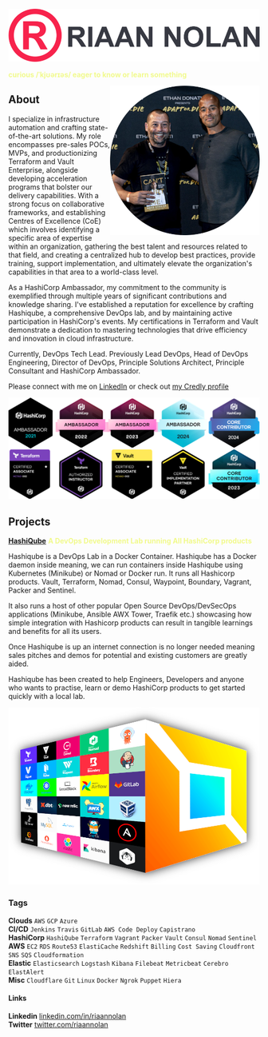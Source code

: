 ![Riaan Nolan](/images/riaannolan-logo.png?raw=true "Riaan Nolan")

<span style="color:#f1fa8c; font-weight:bold">curious /ˈkjʊərɪəs/ eager to know or learn something</span>

<img align="right" src="/riaan/images/riaan-goggins.png" title="Riaan Nolan" alt="Riaan Nolan">

## About

I specialize in infrastructure automation and crafting state-of-the-art solutions. My role encompasses pre-sales POCs, MVPs, and productionizing Terraform and Vault Enterprise, alongside developing acceleration programs that bolster our delivery capabilities. With a strong focus on collaborative frameworks, and establishing Centres of Excellence (CoE) which involves identifying a specific area of expertise within an organization, gathering the best talent and resources related to that field, and creating a centralized hub to develop best practices, provide training, support implementation, and ultimately elevate the organization's capabilities in that area to a world-class level. 

As a HashiCorp Ambassador, my commitment to the community is exemplified through multiple years of significant contributions and knowledge sharing. I've established a reputation for excellence by crafting Hashiqube, a comprehensive DevOps lab, and by maintaining active participation in HashiCorp's events. My certifications in Terraform and Vault demonstrate a dedication to mastering technologies that drive efficiency and innovation in cloud infrastructure.

Currently, DevOps Tech Lead. Previously Lead DevOps, Head of DevOps Engineering, Director of DevOps, Principle Solutions Architect, Principle Consultant and HashiCorp Ambassador.

Please connect with me on [LinkedIn](https://www.linkedin.com/in/riaannolan/) or check out [my Credly profile](https://www.credly.com/users/riaan-nolan.e657145c)

![My Hashicorp Badges](images/hashicorp-badges.png?raw=true "My Hashicorp Badges")

## Projects
<a href="https://hashiqube.com" target="_blank">__HashiQube__</a> <span style="color:#f1fa8c; font-weight:bold">A DevOps Development Lab running All HashiCorp products</span>

Hashiqube is a DevOps Lab in a Docker Container. Hashiqube has a Docker daemon inside meaning, we can run containers inside Hashiqube using Kubernetes (Minikube) or Nomad or Docker run. It runs all Hashicorp products. Vault, Terraform, Nomad, Consul, Waypoint, Boundary, Vagrant, Packer and Sentinel.

It also runs a host of other popular Open Source DevOps/DevSecOps applications (Minikube, Ansible AWX Tower, Traefik etc.) showcasing how simple integration with Hashicorp products can result in tangible learnings and benefits for all its users.

Once Hashiqube is up an internet connection is no longer needed meaning sales pitches and demos for potential and existing customers are greatly aided.

Hashiqube has been created to help Engineers, Developers and anyone who wants to practise, learn or demo HashiCorp products to get started quickly with a local lab.

![HashiQube](/images/logo-qube.png?raw=true "HashiQube")



### Tags
__Clouds__ `AWS` `GCP` `Azure` <br />
__CI/CD__ `Jenkins` `Travis` `GitLab` `AWS Code Deploy` `Capistrano` <br />
__HashiCorp__ `HashiQube` `Terraform` `Vagrant` `Packer` `Vault` `Consul` `Nomad` `Sentinel` <br />
__AWS__ `EC2` `RDS` `Route53` `ElastiCache` `Redshift` `Billing` `Cost Saving` `Cloudfront` `SNS` `SQS` `Cloudformation` <br />
__Elastic__ `Elasticsearch` `Logstash` `Kibana` `Filebeat` `Metricbeat` `Cerebro` `ElastAlert` <br />
__Misc__ `Cloudflare` `Git` `Linux` `Docker` `Ngrok` `Puppet` `Hiera`

#### Links
__Linkedin__ <a href="https://www.linkedin.com/in/riaannolan/" target="_blank">linkedin.com/in/riaannolan</a> <br />
__Twitter__ <a href="https://twitter.com/riaannolan" target="_blank">twitter.com/riaannolan</a>
